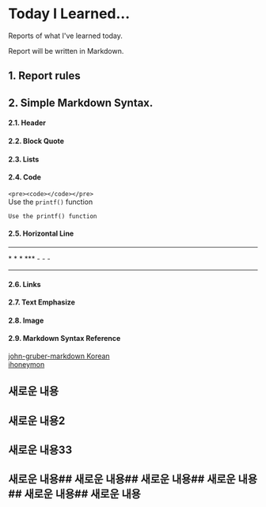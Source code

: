 # Today I Learned...

Reports of what I've learned today.

Report will be written in Markdown.
## 1. Report rules

## 2. Simple Markdown Syntax.

#### 2.1. Header


#### 2.2. Block Quote
#### 2.3. Lists

#### 2.4. Code
`<pre><code></code></pre>`<br>
Use the `printf()` function
```
Use the printf() function
```
#### 2.5. Horizontal Line
<hr />
* * *
***
- - -

---
#### 2.6. Links
#### 2.7. Text Emphasize
#### 2.8. Image
#### 2.9. Markdown Syntax Reference
[john-gruber-markdown Korean](https://nolboo.kim/blog/2013/09/07/john-gruber-markdown/) <br>
[ihoneymon](https://gist.github.com/ihoneymon/652be052a0727ad59601#this-is-an-h1)



## 새로운 내용

## 새로운 내용2

## 새로운 내용33

## 새로운 내용## 새로운 내용## 새로운 내용## 새로운 내용## 새로운 내용## 새로운 내용

